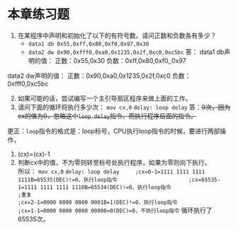 # 本章练习题
1. 在某程序中声明和初始化了以下的有符号数。请问正数和负数各有多少？
    - `data1 db 0x55,0xff,0x80,0xf0,0x97,0x30`
    - `data2 dw 0x90,0xfff0,0xa0,0x1235,0x2f,0xc0,0xc5bc`
答：
data1 db声明的值：
正数：0x55,0x30
负数：0xff,0x80,0xf0,,0x97

data2 dw声明的值：
正数：0x90,0xa0,0x1235,0x2f,0xc0
负数：0xfff0,0xc5bc

2. 如果可能的话，尝试编写一个主引导扇区程序来做上面的工作。
3. 请问下面的循环将执行多少次：
            `mov cx,0`
    `delay: loop delay`
答：~~0次，因为cx的值为0，忽略这个`loop delay`指令，而执行程序后面的指令。~~

更正：`loop`指令的格式是：loop标号，CPU执行loop指令的时候，要进行两部操作，
1. (cx)=(cx)-1
2. 判断cx中的值，不为零则转至标号处执行程序，如果为零则向下执行。  
所以：
           `mov cx,0`
    `delay: loop delay     ;cx=0-1=1111 1111 1111 1111B=65535(DEC)!=0，执行loop指令`
    `                      ;cx=65535-1=1111 1111 1111 1110B=65534(DEC)!=0，执行loop指令`
    `                      ;重复                                                  `
    `                       ;cx=2-1=0000 0000 0000 0001B=1(DEC)!=0，执行loop指令`
    `                       ;cx=1-1=0000 0000 0000 00000=0(DEC)=0，不执行loop指令`
    循环执行了65535次。